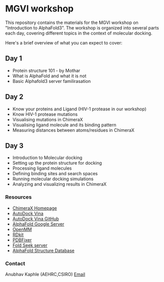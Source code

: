# MGVI workshop

This repository contains the materials for the MGVI workshop on "Introduction to AlphaFold3". The workshop is organized into several parts each day, covering different topics in the context of molecular docking.

Here's a brief overview of what you can expect to cover:

## Day 1

- Protein structure 101 - by Mothar
- What is AlphaFold and what it is not
- Basic Alphafold3 server familirasation

## Day 2

- Know your proteins and Ligand (HIV-1 protease in our workshop)
- Know HIV-1 protease mutations
- Visualising mutations in ChimeraX
- Visualising ligand molecule and its binding pattern
- Measuring distances between atoms/residues in ChimeraX

## Day 3

- Introduction to Molecular docking
- Setting up the protein structure for docking
- Processing ligand molecules
- Defining binding sites and search spaces
- Running molecular docking simulations
- Analyzing and visualizing results in ChimeraX

### Resources

- [ChimeraX Homepage](https://www.rbvi.ucsf.edu/chimerax/)
- [AutoDock Vina](https://autodock-vina.readthedocs.io/en/latest/)
- [AutoDock Vina GitHub](https://github.com/ccsb-scripps/AutoDock-Vina)
- [AlphaFold Google Server](https://deepmind.google/science/alphafold/)
- [OpenMM](https://openmm.org/)
- [RDkit](https://www.rdkit.org/)
- [PDBFixer](https://github.com/openmm/pdbfixer)
- [Fold Seek server](https://search.foldseek.com/)
- [AlphaFold Structure Database](https://alphafold.ebi.ac.uk/)

### Contact
Anubhav Kaphle (AEHRC,CSIRO) [Email](mailto:anubhav.kaphle@csiro.au)